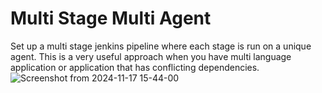 # Multi Stage Multi Agent

Set up a multi stage jenkins pipeline where each stage is run on a unique agent. This is a very useful approach when you have multi language application
or application that has conflicting dependencies.
![Screenshot from 2024-11-17 15-44-00](https://github.com/user-attachments/assets/ddd9b37d-a1ea-4653-89d4-113e96786015)
